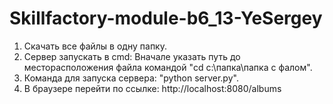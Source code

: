 # Skillfactory-module-b6_13-YeSergey
1. Скачать все файлы в одну папку.
2. Сервер запускать в cmd: Вначале указать путь до месторасположения файла командой "cd с:\папка\папка с фалом".
3. Команда для запуска сервера: "python server.py".
4. В браузере перейти по ссылке: http://localhost:8080/albums
